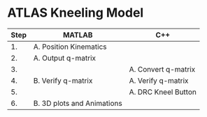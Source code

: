 # ATLAS Kneeling Model

| Step | MATLAB| C++ |
| ------------- | ------------- | ------------- |
| 1. | A. Position Kinematics  | |
| 2. | A. Output q-matrix  | |
| 3. | |  A. Convert q-matrix |
| 4. | B. Verify q-matrix |  A. Verify q-matrix |
| 5. | |  A. DRC Kneel Button |
| 6. | B. 3D plots and Animations| |

